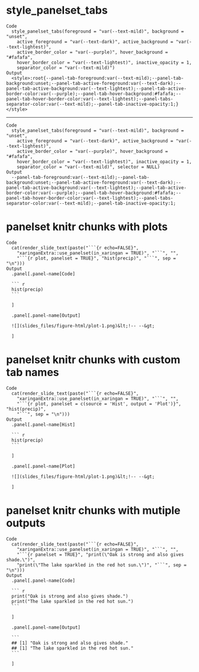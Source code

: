 # style_panelset_tabs

    Code
      style_panelset_tabs(foreground = "var(--text-mild)", background = "unset",
        active_foreground = "var(--text-dark)", active_background = "var(--text-lightest)",
        active_border_color = "var(--purple)", hover_background = "#fafafa",
        hover_border_color = "var(--text-lightest)", inactive_opacity = 1,
        separator_color = "var(--text-mild)")
    Output
      <style>:root{--panel-tab-foreground:var(--text-mild);--panel-tab-background:unset;--panel-tab-active-foreground:var(--text-dark);--panel-tab-active-background:var(--text-lightest);--panel-tab-active-border-color:var(--purple);--panel-tab-hover-background:#fafafa;--panel-tab-hover-border-color:var(--text-lightest);--panel-tabs-separator-color:var(--text-mild);--panel-tab-inactive-opacity:1;}</style>

---

    Code
      style_panelset_tabs(foreground = "var(--text-mild)", background = "unset",
        active_foreground = "var(--text-dark)", active_background = "var(--text-lightest)",
        active_border_color = "var(--purple)", hover_background = "#fafafa",
        hover_border_color = "var(--text-lightest)", inactive_opacity = 1,
        separator_color = "var(--text-mild)", selector = NULL)
    Output
      --panel-tab-foreground:var(--text-mild);--panel-tab-background:unset;--panel-tab-active-foreground:var(--text-dark);--panel-tab-active-background:var(--text-lightest);--panel-tab-active-border-color:var(--purple);--panel-tab-hover-background:#fafafa;--panel-tab-hover-border-color:var(--text-lightest);--panel-tabs-separator-color:var(--text-mild);--panel-tab-inactive-opacity:1;

# panelset knitr chunks with plots

    Code
      cat(render_slide_text(paste("```{r echo=FALSE}",
        "xaringanExtra::use_panelset(in_xaringan = TRUE)", "```", "",
        "```{r plot, panelset = TRUE}", "hist(precip)", "```", sep = "\n")))
    Output
      .panel[.panel-name[Code]
      
      ``` r
      hist(precip)
      ```
      
      ]
      
      .panel[.panel-name[Output]
      
      ![](slides_files/figure-html/plot-1.png)&lt;!-- --&gt;
      
      ]

# panelset knitr chunks with custom tab names

    Code
      cat(render_slide_text(paste("```{r echo=FALSE}",
        "xaringanExtra::use_panelset(in_xaringan = TRUE)", "```", "",
        "```{r plot, panelset = c(source = 'Hist', output = 'Plot')}", "hist(precip)",
        "```", sep = "\n")))
    Output
      .panel[.panel-name[Hist]
      
      ``` r
      hist(precip)
      ```
      
      ]
      
      .panel[.panel-name[Plot]
      
      ![](slides_files/figure-html/plot-1.png)&lt;!-- --&gt;
      
      ]

# panelset knitr chunks with mutiple outputs

    Code
      cat(render_slide_text(paste("```{r echo=FALSE}",
        "xaringanExtra::use_panelset(in_xaringan = TRUE)", "```", "",
        "```{r panelset = TRUE}", "print(\"Oak is strong and also gives shade.\")",
        "print(\"The lake sparkled in the red hot sun.\")", "```", sep = "\n")))
    Output
      .panel[.panel-name[Code]
      
      ``` r
      print("Oak is strong and also gives shade.")
      print("The lake sparkled in the red hot sun.")
      ```
      
      ]
      
      .panel[.panel-name[Output]
      
      ```
      ## [1] "Oak is strong and also gives shade."
      ## [1] "The lake sparkled in the red hot sun."
      ```
      
      ]

